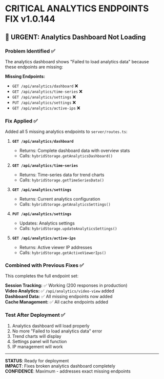 # CRITICAL ANALYTICS ENDPOINTS FIX v1.0.144

## 🚨 URGENT: Analytics Dashboard Not Loading

### Problem Identified ✅
The analytics dashboard shows "Failed to load analytics data" because these endpoints are missing:

**Missing Endpoints:**
- `GET /api/analytics/dashboard` ❌
- `GET /api/analytics/time-series` ❌ 
- `GET /api/analytics/settings` ❌
- `PUT /api/analytics/settings` ❌
- `GET /api/analytics/active-ips` ❌

### Fix Applied ✅
Added all 5 missing analytics endpoints to `server/routes.ts`:

1. **`GET /api/analytics/dashboard`**
   - Returns: Complete dashboard data with overview stats
   - Calls: `hybridStorage.getAnalyticsDashboard()`

2. **`GET /api/analytics/time-series`**  
   - Returns: Time-series data for trend charts
   - Calls: `hybridStorage.getTimeSeriesData()`

3. **`GET /api/analytics/settings`**
   - Returns: Current analytics configuration
   - Calls: `hybridStorage.getAnalyticsSettings()`

4. **`PUT /api/analytics/settings`**
   - Updates: Analytics settings
   - Calls: `hybridStorage.updateAnalyticsSettings()`

5. **`GET /api/analytics/active-ips`**
   - Returns: Active viewer IP addresses  
   - Calls: `hybridStorage.getActiveViewerIps()`

### Combined with Previous Fixes ✅
This completes the full endpoint set:

**Session Tracking:** ✅ Working (200 responses in production)  
**Video Analytics:** ✅ `/api/analytics/video-view` added  
**Dashboard Data:** ✅ All missing endpoints now added  
**Cache Management:** ✅ All cache endpoints added  

### Test After Deployment ✅
1. Analytics dashboard will load properly
2. No more "Failed to load analytics data" error
3. Trend charts will display
4. Settings panel will function
5. IP management will work

---

**STATUS**: Ready for deployment  
**IMPACT**: Fixes broken analytics dashboard completely  
**CONFIDENCE**: Maximum - addresses exact missing endpoints